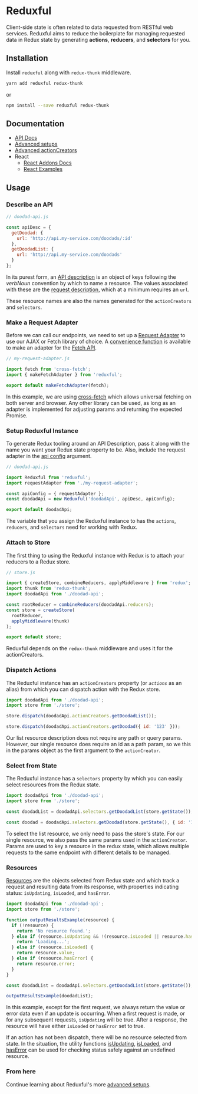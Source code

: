 # Reduxful

Client-side state is often related to data requested from RESTful web services.
Reduxful aims to reduce the boilerplate for managing requested data in Redux 
state by generating **actions**, **reducers**, and **selectors** for you.

## Installation

Install `reduxful` along with `redux-thunk` middleware.

```bash
yarn add reduxful redux-thunk
```
or 
```bash
npm install --save reduxful redux-thunk
```

## Documentation 

- [API Docs]
- [Advanced setups]
- [Advanced actionCreators]
- React
  - [React Addons Docs]
  - [React Examples]

## Usage

### Describe an API

```js
// doodad-api.js

const apiDesc = {
  getDoodad: {
    url: 'http://api.my-service.com/doodads/:id'
  },
  getDoodadList: {
    url: 'http://api.my-service.com/doodads'
  }
};
```

In its purest form, an [API description] is an object of keys following the 
_verbNoun_ convention by which to name a resource. The values associated
with these are the [request description], which at a minimum requires an `url`.

These resource names are also the names generated for the `actionCreators`
and `selectors`.

### Make a Request Adapter

Before we can call our endpoints, we need to set up a [Request Adapter] to use
our AJAX or Fetch library of choice. A [convenience function][makeFetchAdapter]
is available to make an adapter for the [Fetch API]. 

```js
// my-request-adapter.js

import fetch from 'cross-fetch';
import { makeFetchAdapter } from 'reduxful';

export default makeFetchAdapter(fetch);
```

In this example, we are using [cross-fetch] which allows universal fetching
on both server and browser. Any other library can be used, as long as
an adapter is implemented for adjusting params and returning the expected
Promise.

### Setup Reduxful Instance

To generate Redux tooling around an API Description, pass it along with the 
name you want your Redux state property to be. Also, include the request adapter
in the [api config] argument.

```js
// doodad-api.js

import Reduxful from 'reduxful';
import requestAdapter from './my-request-adapter';

const apiConfig = { requestAdapter };
const doodadApi = new Reduxful('doodadApi', apiDesc, apiConfig);

export default doodadApi;
```

The variable that you assign the Reduxful instance to has the
`actions`, `reducers`, and `selectors` need for working with Redux.

### Attach to Store

The first thing to using the Reduxful instance with Redux is to attach your
reducers to a Redux store.

```js
// store.js

import { createStore, combineReducers, applyMiddleware } from 'redux';
import thunk from 'redux-thunk';
import doodadApi from './doodad-api';

const rootReducer = combineReducers(doodadApi.reducers);
const store = createStore(
  rootReducer,
  applyMiddleware(thunk)
);

export default store;
```

Reduxful depends on the `redux-thunk` middleware and uses it for the 
actionCreators.

### Dispatch Actions

The Reduxful instance has an `actionCreators` property (or _`actions`_ as an
alias) from which you can dispatch action with the Redux store.

```js
import doodadApi from './doodad-api';
import store from './store';

store.dispatch(doodadApi.actionCreators.getDoodadList());

store.dispatch(doodadApi.actionCreators.getDoodad({ id: '123' }));
```

Our list resource description does not require any path or query params.
However, our single resource does require an id as a path param, so we this
in the params object as the first argument to the `actionCreator`.

### Select from State

The Reduxful instance has a `selectors` property by which you can easily 
select resources from the Redux state.

```js
import doodadApi from './doodad-api';
import store from './store';

const doodadList = doodadApi.selectors.getDoodadList(store.getState());

const doodad = doodadApi.selectors.getDoodad(store.getState(), { id: '123' });
```

To select the list resource, we only need to pass the store's state. For our
single resource, we also pass the same params used in the `actionCreator`. 
Params are used to key a resource in the redux state, which allows 
multiple requests to the same endpoint with different details to be managed. 

### Resources

[Resources] are the objects selected from Redux state and which track a
request and resulting data from its response, with properties indicating
status: `isUpdating`, `isLoaded`, and `hasError`.

```js
import doodadApi from './doodad-api';
import store from './store';

function outputResultsExample(resource) {
  if (!resource) {
    return 'No resource found.';
  } else if (resource.isUpdating && !(resource.isLoaded || resource.hasError)) {
    return 'Loading...';
  } else if (resource.isLoaded) {
    return resource.value;
  } else if (resource.hasError) {
    return resource.error;
  }
}

const doodadList = doodadApi.selectors.getDoodadList(store.getState());

outputResultsExample(doodadList);
```

In this example, except for the first request, we always return the value
or error data even if an update is occurring. When a first request is made,
or for any subsequent requests, `isUpdating` will be true. After a response,
the resource will have either `isLoaded` or `hasError` set to true.

If an action has not been dispatch, there will be no resource selected from
state. In the situation, the utility functions [isUpdating], [isLoaded], and
[hasError] can be used for checking status safely against an undefined resource.

### From here

Continue learning about Reduxful's more [advanced setups].


<!-- Links -->
[API Docs]:docs/api.md
[React Addons Docs]:docs/react-addons-api.md
[React Examples]:docs/react-examples.md
[Advanced setups]:docs/advanced-setups.md
[Advanced actionCreators]:docs/advanced-action-creators.md

[API Description]:docs/api.md#ApiDescription
[API Config]:docs/api.md#ApiDescription
[Request Description]:docs/api.md#RequestDescription
[Request Adapter]:docs/api.md#RequestAdapter
[makeFetchAdapter]:docs/api.md#makeFetchAdapter
[Resource]:docs/api.md#Resource
[Resources]:docs/api.md#Resource
[isLoaded]:docs/api.md#isLoaded
[isUpdating]:docs/api.md#isUpdating
[hasError]:docs/api.md#hasError


<!-- External Links -->
[cross-fetch]:https://github.com/lquixada/cross-fetch#cross-fetch
[redux-thunk]:https://github.com/reduxjs/redux-thunk#redux-thunk
[Fetch API]:https://developer.mozilla.org/en-US/docs/Web/API/Fetch_API
